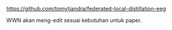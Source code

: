 https://github.com/tomytjandra/federated-local-distillation-eeg

WWN akan meng-edit sesuai kebutuhan untuk paper.